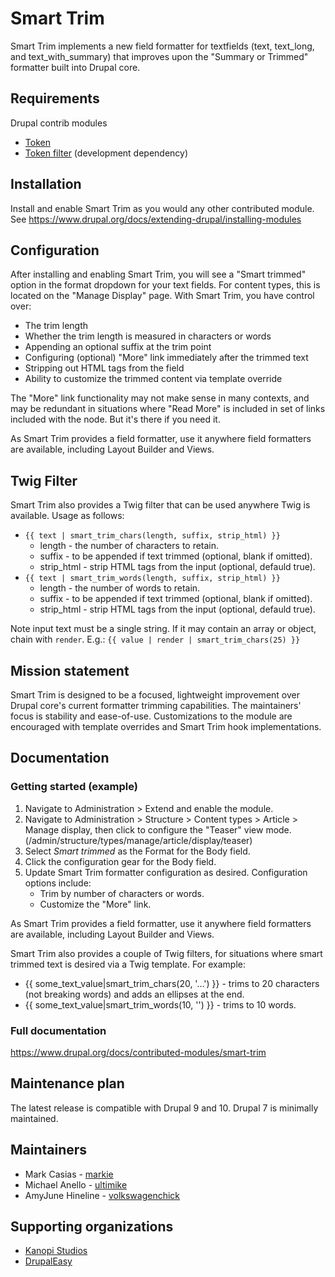 # Smart Trim
Smart Trim implements a new field formatter for textfields (text, text_long,
and text_with_summary) that improves upon the "Summary or Trimmed" formatter
built into Drupal core.

## Requirements
Drupal contrib modules

* [Token](https://www.drupal.org/project/token)
* [Token filter](https://www.drupal.org/project/token_filter) (development dependency)

## Installation
Install and enable Smart Trim as you would any other contributed module. See
https://www.drupal.org/docs/extending-drupal/installing-modules

## Configuration
After installing and enabling Smart Trim, you will see a "Smart trimmed" option
in the format dropdown for your text fields. For content types, this is located
on the "Manage Display" page. With Smart Trim, you have control over:

*  The trim length
*  Whether the trim length is measured in characters or words
*  Appending an optional suffix at the trim point
*  Configuring (optional) "More" link immediately after the trimmed text
*  Stripping out HTML tags from the field
*  Ability to customize the trimmed content via template override

The "More" link functionality may not make sense in many contexts, and may be
redundant in situations where "Read More" is included in set of links included
with the node. But it's there if you need it.

As Smart Trim provides a field formatter, use it anywhere field formatters are
available, including Layout Builder and Views.

## Twig Filter
Smart Trim also provides a Twig filter that can be used anywhere Twig is
available. Usage as follows:
  * `{{ text | smart_trim_chars(length, suffix, strip_html) }}`
    * length - the number of characters to retain.
    * suffix - to be appended if text trimmed (optional, blank if omitted).
    * strip_html - strip HTML tags from the input (optional, defauld true).
  * `{{ text | smart_trim_words(length, suffix, strip_html) }}`
    * length - the number of words to retain.
    * suffix - to be appended if text trimmed (optional, blank if omitted).
    * strip_html - strip HTML tags from the input (optional, defauld true).

Note input text must be a single string. If it may contain an array or object,
chain with `render`. E.g.: `{{ value | render | smart_trim_chars(25) }}`


## Mission statement
Smart Trim is designed to be a focused, lightweight improvement over Drupal
core's current formatter trimming capabilities. The maintainers' focus is
stability and ease-of-use. Customizations to the module are encouraged with
template overrides and Smart Trim hook implementations.

## Documentation

### Getting started (example)
1. Navigate to Administration > Extend and enable the module.
1. Navigate to Administration > Structure > Content types > Article > Manage
display, then click to configure the "Teaser" view mode.
(/admin/structure/types/manage/article/display/teaser)
1. Select _Smart trimmed_ as the Format for the Body field.
1. Click the configuration gear for the Body field.
1. Update Smart Trim formatter configuration as desired. Configuration options
include:
   * Trim by number of characters or words.
   * Customize the "More" link.

As Smart Trim provides a field formatter, use it anywhere field formatters are
available, including Layout Builder and Views.

Smart Trim also provides a couple of Twig filters, for situations where smart
trimmed text is desired via a Twig template. For example:

* {{ some_text_value|smart_trim_chars(20, '…') }} - trims to 20 characters (not
breaking words) and adds an ellipses at the end.
* {{ some_text_value|smart_trim_words(10, '') }} - trims to 10 words.

### Full documentation
https://www.drupal.org/docs/contributed-modules/smart-trim

## Maintenance plan
The latest release is compatible with Drupal 9 and 10. Drupal 7 is minimally
maintained.

## Maintainers
* Mark Casias - [markie](https://www.drupal.org/u/markie)
* Michael Anello - [ultimike](https://www.drupal.org/u/ultimike)
* AmyJune Hineline - [volkswagenchick](https://www.drupal.org/u/volkswagenchick)

## Supporting organizations
* [Kanopi Studios](https://www.drupal.org/kanopi-studios)
* [DrupalEasy](https://www.drupal.org/drupaleasy)
